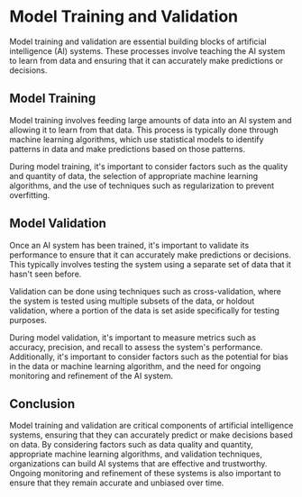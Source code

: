 Model Training and Validation
=======================================================================

Model training and validation are essential building blocks of artificial intelligence (AI) systems. These processes involve teaching the AI system to learn from data and ensuring that it can accurately make predictions or decisions.

Model Training
--------------

Model training involves feeding large amounts of data into an AI system and allowing it to learn from that data. This process is typically done through machine learning algorithms, which use statistical models to identify patterns in data and make predictions based on those patterns.

During model training, it's important to consider factors such as the quality and quantity of data, the selection of appropriate machine learning algorithms, and the use of techniques such as regularization to prevent overfitting.

Model Validation
----------------

Once an AI system has been trained, it's important to validate its performance to ensure that it can accurately make predictions or decisions. This typically involves testing the system using a separate set of data that it hasn't seen before.

Validation can be done using techniques such as cross-validation, where the system is tested using multiple subsets of the data, or holdout validation, where a portion of the data is set aside specifically for testing purposes.

During model validation, it's important to measure metrics such as accuracy, precision, and recall to assess the system's performance. Additionally, it's important to consider factors such as the potential for bias in the data or machine learning algorithm, and the need for ongoing monitoring and refinement of the AI system.

Conclusion
----------

Model training and validation are critical components of artificial intelligence systems, ensuring that they can accurately predict or make decisions based on data. By considering factors such as data quality and quantity, appropriate machine learning algorithms, and validation techniques, organizations can build AI systems that are effective and trustworthy. Ongoing monitoring and refinement of these systems is also important to ensure that they remain accurate and unbiased over time.
